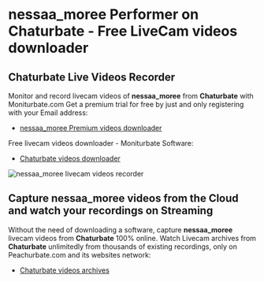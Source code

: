 # nessaa_moree Performer on Chaturbate - Free LiveCam videos downloader

## Chaturbate Live Videos Recorder

Monitor and record livecam videos of **nessaa_moree** from **Chaturbate** with Moniturbate.com
Get a premium trial for free by just and only registering with your Email address:
* [nessaa_moree Premium videos downloader](https://moniturbate.com/request-demo-licence-key.html)

Free livecam videos downloader - Moniturbate Software:
* [Chaturbate videos downloader](https://moniturbate.com/moniturbate-download-software.html)

![nessaa_moree livecam videos recorder](https://peachurnet.com/templates/moniturbate-software.png)


## Capture nessaa_moree videos from the Cloud and watch your recordings on Streaming

Without the need of downloading a software, capture **nessaa_moree** livecam videos from **Chaturbate** 100% online.
Watch Livecam archives from **Chaturbate** unlimitedly from thousands of existing recordings, only on Peachurbate.com and its websites network:
* [Chaturbate videos archives](https://peachurnet.com/)